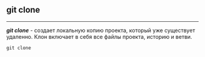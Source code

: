## git clone

-----

***git clone*** - создает локальную копию проекта, который уже существует удаленно. Клон включает в себя все файлы проекта, историю и ветви. 

```=bash
git clone
```